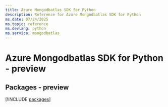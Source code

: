 ```yaml
---
title: Azure Mongodbatlas SDK for Python
description: Reference for Azure Mongodbatlas SDK for Python
ms.date: 07/24/2025
ms.topic: reference
ms.devlang: python
ms.service: mongodbatlas
---
```

# Azure Mongodbatlas SDK for Python - preview
## Packages - preview
[!INCLUDE [packages](mongodbatlas-index.md)]